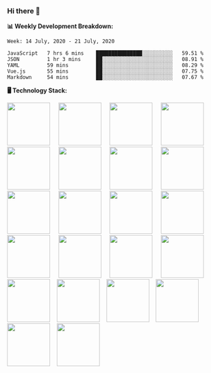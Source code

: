 ### Hi there 👋

**:bar_chart: Weekly Development Breakdown:**

<!--START_SECTION:waka-->
```text
Week: 14 July, 2020 - 21 July, 2020

JavaScript   7 hrs 6 mins    ███████████████░░░░░░░░░░   59.51 % 
JSON         1 hr 3 mins     ██░░░░░░░░░░░░░░░░░░░░░░░   08.91 % 
YAML         59 mins         ██░░░░░░░░░░░░░░░░░░░░░░░   08.29 % 
Vue.js       55 mins         ██░░░░░░░░░░░░░░░░░░░░░░░   07.75 % 
Markdown     54 mins         ██░░░░░░░░░░░░░░░░░░░░░░░   07.67 %
```
<!--END_SECTION:waka-->

**:desktop_computer: Technology Stack:**

<img src="https://raw.githubusercontent.com/konpa/devicon/master/icons/javascript/javascript-original.svg
" style="height:100px" /> &nbsp; &nbsp;
<img src="https://raw.githubusercontent.com/konpa/devicon/master/icons/nodejs/nodejs-original-wordmark.svg
" style="height:100px" /> &nbsp; &nbsp;
<img src="https://raw.githubusercontent.com/konpa/devicon/master/icons/vuejs/vuejs-original-wordmark.svg
" style="height:100px" /> &nbsp; &nbsp;
<img src="https://raw.githubusercontent.com/konpa/devicon/master/icons/linux/linux-original.svg
" style="height:100px" /> &nbsp; &nbsp;
<img src="https://raw.githubusercontent.com/konpa/devicon/master/icons/postgresql/postgresql-original-wordmark.svg
" style="height:100px" /> &nbsp; &nbsp;
<img src="https://raw.githubusercontent.com/konpa/devicon/master/icons/mysql/mysql-original-wordmark.svg
" style="height:100px" /> &nbsp; &nbsp;
<img src="https://raw.githubusercontent.com/konpa/devicon/master/icons/sequelize/sequelize-original-wordmark.svg
" style="height:100px" /> &nbsp; &nbsp;
<img src="https://raw.githubusercontent.com/konpa/devicon/master/icons/mongodb/mongodb-original-wordmark.svg
" style="height:100px" /> &nbsp; &nbsp;
<img src="https://raw.githubusercontent.com/konpa/devicon/master/icons/git/git-original-wordmark.svg
" style="height:100px" /> &nbsp; &nbsp;
<img src="https://raw.githubusercontent.com/konpa/devicon/master/icons/yarn/yarn-original-wordmark.svg
" style="height:100px" /> &nbsp; &nbsp;
<img src="https://raw.githubusercontent.com/konpa/devicon/master/icons/npm/npm-original-wordmark.svg
" style="height:100px" /> &nbsp; &nbsp;
<img src="https://raw.githubusercontent.com/konpa/devicon/master/icons/heroku/heroku-original-wordmark.svg
" style="height:100px" /> &nbsp; &nbsp;
<img src="https://raw.githubusercontent.com/konpa/devicon/master/icons/amazonwebservices/amazonwebservices-original-wordmark.svg
" style="height:100px" /> &nbsp; &nbsp;
<img src="https://raw.githubusercontent.com/konpa/devicon/master/icons/gulp/gulp-plain.svg
" style="height:100px" /> &nbsp; &nbsp;
<img src="https://raw.githubusercontent.com/konpa/devicon/master/icons/webpack/webpack-original-wordmark.svg
" style="height:100px" /> &nbsp; &nbsp;
<img src="https://raw.githubusercontent.com/konpa/devicon/master/icons/handlebars/handlebars-original-wordmark.svg
" style="height:100px" /> &nbsp; &nbsp;
<img src="https://raw.githubusercontent.com/konpa/devicon/master/icons/html5/html5-original-wordmark.svg
" style="height:100px" />&nbsp; &nbsp;
<img src="https://raw.githubusercontent.com/konpa/devicon/master/icons/sass/sass-original.svg
" style="height:100px" />&nbsp; &nbsp;
<img src="https://raw.githubusercontent.com/konpa/devicon/master/icons/bootstrap/bootstrap-plain-wordmark.svg
" style="height:100px" />&nbsp; &nbsp;
<img src="https://raw.githubusercontent.com/konpa/devicon/master/icons/dot-net/dot-net-original-wordmark.svg
" style="height:100px" />&nbsp; &nbsp;
<img src="https://raw.githubusercontent.com/konpa/devicon/master/icons/electron/electron-original.svg
" style="height:100px" />&nbsp; &nbsp;
<img src="https://raw.githubusercontent.com/konpa/devicon/master/icons/gimp/gimp-original-wordmark.svg
" style="height:100px" />&nbsp; &nbsp;

<!--
**emrahyumuk/emrahyumuk** is a ✨ _special_ ✨ repository because its `README.md` (this file) appears on your GitHub profile.

Here are some ideas to get you started:

- 🔭 I’m currently working on ...
- 🌱 I’m currently learning ...
- 👯 I’m looking to collaborate on ...
- 🤔 I’m looking for help with ...
- 💬 Ask me about ...
- 📫 How to reach me: ...
- 😄 Pronouns: ...
- ⚡ Fun fact: ...

**:zap: Recent Activity:**
-->
